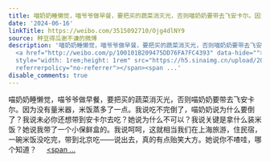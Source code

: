 ```yaml
---
title: 喵奶奶睡懒觉，喵爷爷做早餐，要把买的蔬菜消灭光，否则喵奶奶要带去飞安卡尔。因为没有量米器，米饭蒸多了一点。我说吃不完倒了，喵奶奶说为什么要倒了？我说未...
date: '2024-06-16'
linkTitle: https://weibo.com/3515092710/Ojg4dlNY9
source: 种豆得瓜谢不谦的微博
description: '喵奶奶睡懒觉，喵爷爷做早餐，要把买的蔬菜消灭光，否则喵奶奶要带去飞安卡尔。因为没有量米器，米饭蒸多了一点。我说吃不完倒了，喵奶奶说为什么要倒了？我说未必你还想带到安卡尔去吃？她说为什么不可以？我说关键是拿什么装米饭？她说我带了一个小保鲜盒的。我说呵呵，这就相当我们在上海旅游，住民宿，一碗米饭没吃完，带到北京吃——说出去，真的有点贻笑大方。她说你不喳哇，哪个知道？
  <a href="http://weibo.com/p/100101B209475DD76FA7FC4393" data-hide=""><span class="url-icon"><img
  style="width: 1rem;height: 1rem" src="https://h5.sinaimg.cn/upload/2015/09/25/3/timeline_card_small_location_default.png"
  referrerpolicy="no-referrer"></span><span ...'
disable_comments: true
---
```

喵奶奶睡懒觉，喵爷爷做早餐，要把买的蔬菜消灭光，否则喵奶奶要带去飞安卡尔。因为没有量米器，米饭蒸多了一点。我说吃不完倒了，喵奶奶说为什么要倒了？我说未必你还想带到安卡尔去吃？她说为什么不可以？我说关键是拿什么装米饭？她说我带了一个小保鲜盒的。我说呵呵，这就相当我们在上海旅游，住民宿，一碗米饭没吃完，带到北京吃——说出去，真的有点贻笑大方。她说你不喳哇，哪个知道？ <a href="http://weibo.com/p/100101B209475DD76FA7FC4393" data-hide=""><span class="url-icon"><img style="width: 1rem;height: 1rem" src="https://h5.sinaimg.cn/upload/2015/09/25/3/timeline_card_small_location_default.png" referrerpolicy="no-referrer"></span><span ...